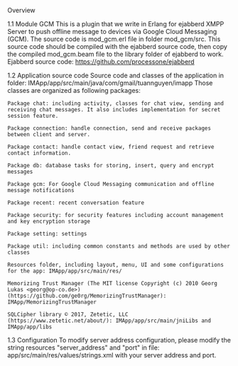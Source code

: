 
Overview

1.1 Module GCM
	This is a plugin that we write in Erlang for ejabberd XMPP Server to push offline message
to devices via Google Cloud Messaging (GCM). The source code is mod_gcm.erl file in folder mod_gcm/src. This source code should
be compiled with the ejabberd source code, then copy the compiled mod_gcm.beam file to
the library folder of ejabberd to work.
Ejabberd source code: https://github.com/processone/ejabberd

1.2 Application source code
	Source code and classes of the application in folder:
IMApp/app/src/main/java/com/gmail/tuannguyen/imapp
Those classes are organized as following packages:

	Package chat: including activity, classes for chat view, sending and receiving chat messages. It also includes implementation for secret session feature.

	Package connection: handle connection, send and receive packages between client and server.

	Package contact: handle contact view, friend request and retrieve contact information.

	Package db: database tasks for storing, insert, query and encrypt messages

	Package gcm: For Google Cloud Messaging communication and offline message notifications

	Package recent: recent conversation feature

	Package security: for security features including account management and key encryption storage

	Package setting: settings

	Package util: including common constants and methods are used by other classes

	Resources folder, including layout, menu, UI and some configurations for the app: IMApp/app/src/main/res/

	Memorizing Trust Manager (The MIT license Copyright (c) 2010 Georg Lukas <georg@op-co.de>) (https://github.com/ge0rg/MemorizingTrustManager): IMApp/MemorizingTrustManager

	SQLCipher library © 2017, Zetetic, LLC (https://www.zetetic.net/about/): IMApp/app/src/main/jniLibs and IMApp/app/libs

1.3 Configuration
	To modify server address configuration, please modify the string resources "server_address" and "port" in file: app/src/main/res/values/strings.xml
with your server address and port.